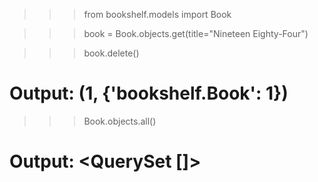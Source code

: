>>> from bookshelf.models import Book

>>> book = Book.objects.get(title="Nineteen Eighty-Four")

>>> book.delete()
# Output: (1, {'bookshelf.Book': 1})

>>> Book.objects.all()
# Output: <QuerySet []>
